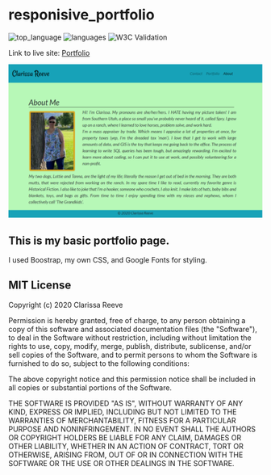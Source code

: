 # responisive_portfolio

![top_language](https://img.shields.io/github/languages/top/clarissareeve/personalportfolio) ![languages](https://img.shields.io/github/languages/count/clarissareeve/personalportfolio) ![W3C Validation](https://img.shields.io/w3c-validation/default?targetUrl=https%3A%2F%2Fclarissareeve.github.io%2FPersonalPortfolio%2F)

Link to live site: [Portfolio](https://clarissareeve.github.io/PersonalPortfolio/)

![Landing Page](assets/LandingPage.png)

## This is my basic portfolio page.

 I used Boostrap, my own CSS, and Google Fonts for styling.

## MIT License

Copyright (c) 2020 Clarissa Reeve

Permission is hereby granted, free of charge, to any person obtaining a copy
of this software and associated documentation files (the "Software"), to deal
in the Software without restriction, including without limitation the rights
to use, copy, modify, merge, publish, distribute, sublicense, and/or sell
copies of the Software, and to permit persons to whom the Software is
furnished to do so, subject to the following conditions:

The above copyright notice and this permission notice shall be included in all
copies or substantial portions of the Software.

THE SOFTWARE IS PROVIDED "AS IS", WITHOUT WARRANTY OF ANY KIND, EXPRESS OR
IMPLIED, INCLUDING BUT NOT LIMITED TO THE WARRANTIES OF MERCHANTABILITY,
FITNESS FOR A PARTICULAR PURPOSE AND NONINFRINGEMENT. IN NO EVENT SHALL THE
AUTHORS OR COPYRIGHT HOLDERS BE LIABLE FOR ANY CLAIM, DAMAGES OR OTHER
LIABILITY, WHETHER IN AN ACTION OF CONTRACT, TORT OR OTHERWISE, ARISING FROM,
OUT OF OR IN CONNECTION WITH THE SOFTWARE OR THE USE OR OTHER DEALINGS IN THE
SOFTWARE.
